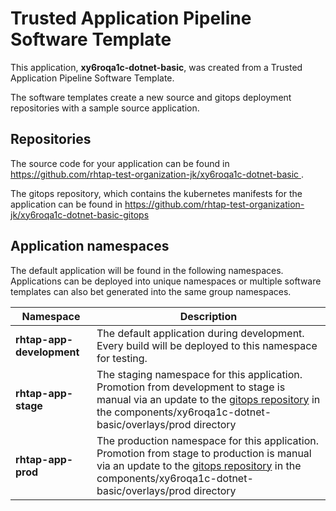 # Trusted Application Pipeline Software Template

This application, **xy6roqa1c-dotnet-basic**, was created from a Trusted Application Pipeline Software Template.

The software templates create a new source and gitops deployment repositories with a sample source application. 

## Repositories

The source code for your application can be found in [https://github.com/rhtap-test-organization-jk/xy6roqa1c-dotnet-basic ](https://github.com/rhtap-test-organization-jk/xy6roqa1c-dotnet-basic ).
 
The gitops repository, which contains the kubernetes manifests for the application can be found in 
[https://github.com/rhtap-test-organization-jk/xy6roqa1c-dotnet-basic-gitops ](https://github.com/rhtap-test-organization-jk/xy6roqa1c-dotnet-basic-gitops ) 

## Application namespaces 

The default application will be found in the following namespaces. Applications can be deployed into unique namespaces or multiple software templates can also bet generated into the same group namespaces.  

|  Namespace   |  Description   |  
| -------- | -------- |   
| **rhtap-app-development** | The default application during development. Every build will be deployed to this namespace for testing. | 
| **rhtap-app-stage** | The staging namespace for this application. Promotion from development to stage is manual via an update to the [gitops repository](https://github.com/rhtap-test-organization-jk/xy6roqa1c-dotnet-basic-gitops ) in the components/xy6roqa1c-dotnet-basic/overlays/prod directory |  
| **rhtap-app-prod** | The production namespace for this application. Promotion from stage to production is manual via an update to the [gitops repository](https://github.com/rhtap-test-organization-jk/xy6roqa1c-dotnet-basic-gitops ) in the components/xy6roqa1c-dotnet-basic/overlays/prod directory | 